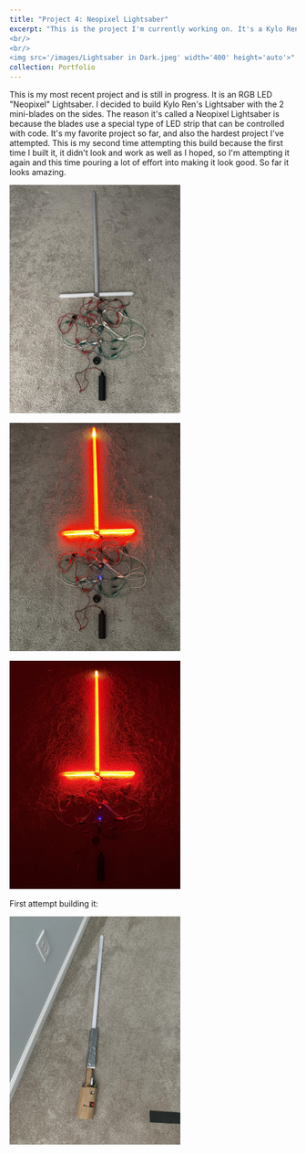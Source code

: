 ```yaml
---
title: "Project 4: Neopixel Lightsaber"
excerpt: "This is the project I'm currently working on. It's a Kylo Ren-style Lightsaber with LED strips in the blade. It is easily my favorite project I've built so far, but also the hardest project yet. Although it isn't finished, it is turning out amazing so far.
<br/>
<br/>
<img src='/images/Lightsaber in Dark.jpeg' width='400' height='auto'>"
collection: Portfolio
---
```


This is my most recent project and is still in progress. It is an RGB LED "Neopixel" Lightsaber. I decided to build Kylo Ren's Lightsaber with the 2 mini-blades on the sides. The reason it's called a Neopixel Lightsaber is because the blades use a special type of LED strip that can be controlled with code. It's my favorite project so far, and also the hardest project I've attempted. This is my second time attempting this build because the first time I built it, it didn't look and work as well as I hoped, so I'm attempting it again and this time pouring a lot of effort into making it look good. So far it looks amazing.
<p></p>
<img src='/images/lightsaber.jpg' width='300' height='auto'>
<p></p>
<img src='/images/lightsaber2.jpg' width='300' height='auto'>
<p></p>
<img src='/images/lightsaber3.jpg' width='300' height='auto'>
<p></p>
First attempt building it:
<p></p>
<img src='/images/Lightsaber V1.jpeg' width='300' height='auto'>


